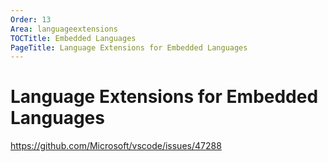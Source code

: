 ```yaml
---
Order: 13
Area: languageextensions
TOCTitle: Embedded Languages
PageTitle: Language Extensions for Embedded Languages
---
```


# Language Extensions for Embedded Languages

https://github.com/Microsoft/vscode/issues/47288